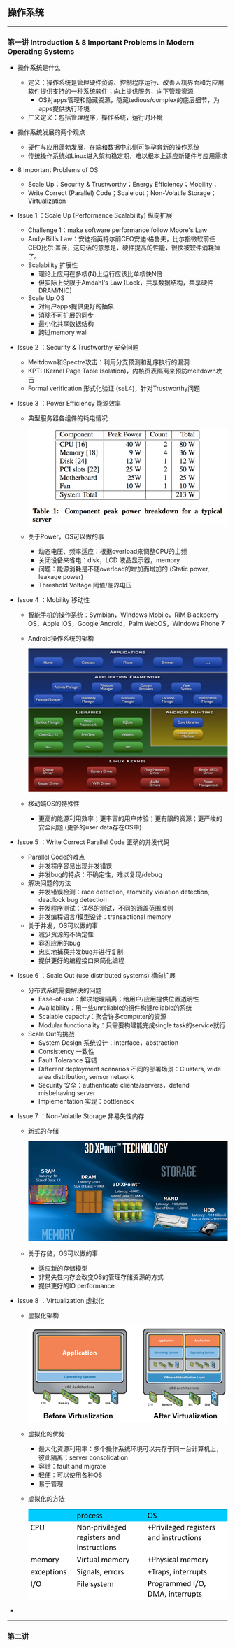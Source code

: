 ## 操作系统

------

### 第一讲 Introduction & 8 Important Problems in Modern Operating Systems

* 操作系统是什么
  * 定义：操作系统是管理硬件资源、控制程序运行、改善人机界面和为应用软件提供支持的一种系统软件；向上提供服务，向下管理资源
    * OS对apps管理和隐藏资源，隐藏tedious/complex的底层细节，为apps提供执行环境
  * 广义定义：包括管理程序，操作系统，运行时环境

* 操作系统发展的两个观点
  * 硬件与应用蓬勃发展，在端和数据中心侧可能孕育新的操作系统
  * 传统操作系统如Linux进入架构稳定期，难以根本上适应新硬件与应用需求

* 8 Important Problems of OS

  * Scale Up；Security & Trustworthy；Energy Efficiency；Mobility；
  * Write Correct (Parallel) Code；Scale out；Non-Volatile Storage；Virtualization

* Issue 1 ：Scale Up (Performance Scalability) 纵向扩展

  * Challenge 1：make software performance follow Moore's Law
  * Andy-Bill’s Law：安迪指英特尔前CEO安迪·格鲁夫，比尔指微软前任CEO比尔·盖茨，这句话的意思是，硬件提高的性能，很快被软件消耗掉了。
  * Scalability 扩展性
    * 理论上应用在多核(N)上运行应该比单核快N倍
    * 但实际上受限于Amdahl's Law (Lock，共享数据结构，共享硬件DRAM/NIC)
  * Scale Up OS
    * 对用户apps提供更好的抽象
    * 消除不可扩展的同步
    * 最小化共享数据结构
    * 跨过memory wall

* Issue 2 ：Security & Trustworthy 安全问题

  * Meltdown和Spectre攻击：利用分支预测和乱序执行的漏洞
  * KPTI (Kernel Page Table Isolation)，内核页表隔离来预防meltdown攻击
  * Formal verification 形式化验证 (seL4)，针对Trustworthy问题

* Issue 3 ：Power Efficiency 能源效率

  * 典型服务器各组件的耗电情况

    ![1554557487878](Pictures/Operating_System/1554557487878.png)

  * 关于Power，OS可以做的事

    * 动态电压、频率适应：根据overload来调整CPU的主频
    * 关闭设备来省电：disk，LCD 液晶显示器，memory
    * 问题：能源消耗是不随overload的增加而增加的 (Static power, leakage power)
    * Threshold Voltage 阈值/临界电压

* Issue 4 ：Mobility 移动性

  * 智能手机的操作系统：Symbian，Windows Mobile，RIM Blackberry OS，Apple iOS，Google Android，Palm WebOS，Windows Phone 7

  * Android操作系统的架构

    ![1554557978966](Pictures/Operating_System/1554557978966.png)

  * 移动端OS的特殊性

    * 更高的能源利用效率；更丰富的用户体验；更有限的资源；更严峻的安全问题 (更多的user data存在OS中)

* Issue 5 ：Write Correct Parallel Code 正确的并发代码

  * Parallel Code的难点
    * 并发程序容易出现并发错误
    * 并发bug的特点：不确定性，难以复现/debug
  * 解决问题的方法
    * 并发错误检测：race detection, atomicity violation detection, deadlock bug detection
    * 并发程序测试：详尽的测试，不同的涵盖范围准则
    * 并发编程语言/模型设计：transactional memory
  * 关于并发，OS可以做的事
    * 减少资源的不确定性
    * 容忍应用的bug
    * 忠实地捕获并发bug并进行复制
    * 提供更好的编程接口来简化编程

* Issue 6 ：Scale Out  (use distributed systems) 横向扩展

  * 分布式系统需要解决的问题
    * Ease-of-use：解决地理隔离；给用户/应用提供位置透明性
    * Availability：用一些unreliable的组件构建reliable的系统
    * Scalable capacity：聚合许多computer的资源
    * Modular functionality：只需要构建能完成single task的service就行
  * Scale Out的挑战
    * System Design 系统设计：interface，abstraction
    * Consistency 一致性
    * Fault Tolerance 容错
    * Different deployment scenarios 不同的部署场景：Clusters, wide area distribution, sensor network
    * Security 安全：authenticate clients/servers，defend misbehaving server
    * Implementation 实现：bottleneck

* Issue 7 ：Non-Volatile Storage 非易失性内存

  * 新式的存储

    ![1554607824587](Pictures/Operating_System/1554607824587.png)

  * 关于存储，OS可以做的事

    * 适应新的存储模型
    * 非易失性内存会改变OS的管理存储资源的方式
    * 提供更好的IO performance

* Issue 8 ：Virtualization 虚拟化

  * 虚拟化架构

    ![1554608063907](Pictures/Operating_System/1554608063907.png)

  * 虚拟化的优势

    * 最大化资源利用率：多个操作系统环境可以共存于同一台计算机上，彼此隔离；server consolidation
    * 容错：fault and migrate
    * 轻便：可以使用各种OS
    * 易于管理

  * 虚拟化的方法

    ![1554608224031](Pictures/Operating_System/1554608224031.png)

*  

------

### 第二讲